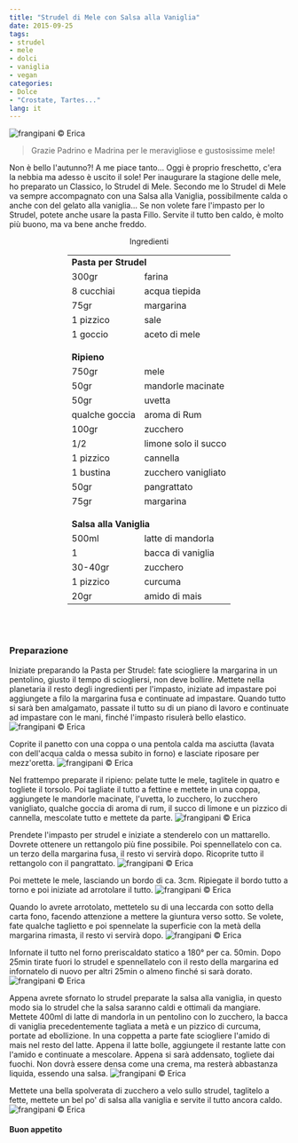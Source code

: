 ```yaml
---
title: "Strudel di Mele con Salsa alla Vaniglia"
date: 2015-09-25
tags:
- strudel
- mele
- dolci
- vaniglia
- vegan
categories:
- Dolce
- "Crostate, Tartes..."
lang: it
---
```

![](header.jpg "frangipani © Erica")

> Grazie Padrino e Madrina per le meravigliose e gustosissime mele!

Non è bello l'autunno?! A me piace tanto... Oggi è proprio freschetto, c'era la nebbia ma adesso è uscito il sole! Per inaugurare la stagione delle mele, ho preparato un Classico, lo Strudel di Mele. Secondo me lo Strudel di Mele va sempre accompagnato con una Salsa alla Vaniglia, possibilmente calda o anche con del gelato alla vaniglia... Se non volete fare l'impasto per lo Strudel, potete anche usare la pasta Fillo. Servite il tutto ben caldo, è molto più buono, ma va bene anche freddo.

<div id="wrapper" style="text-align: center">
  <div id="yourdiv" style="display: inline-block;">
    <div class="ingredients">
      <div class="ingredients-title">Ingredienti</div>
      <table>
        <tbody>
          <tr>
            <td colspan="2"><b>Pasta per Strudel</b></td>
          </tr>
          <tr>
            <td>300gr</td>
            <td>farina</td>
          </tr>
          <tr>
            <td>8 cucchiai</td>
            <td>acqua tiepida</td>
          </tr>
          <tr>
            <td>75gr</td>
            <td>margarina</td>
          </tr>
          <tr>
            <td>1 pizzico</td>
            <td>sale</td>
          </tr>
          <tr>
            <td>1 goccio</td>
            <td>aceto di mele</td>
          </tr>
          <tr style="height: 15px;"></tr>
          <tr>          
            <td colspan="2"><b>Ripieno</b></td>
          </tr>
          <tr>
            <td>750gr</td>
            <td>mele</td>
          </tr>
          <tr>
            <td>50gr</td>
            <td>mandorle macinate</td>
          </tr>
          <tr>
            <td>50gr</td>
            <td>uvetta</td>
          </tr>
          <tr>
            <td>qualche goccia</td>
            <td>aroma di Rum</td>
          </tr>
          <tr>
            <td>100gr</td>
            <td>zucchero</td>
          </tr>
          <tr>
            <td>1/2</td>
            <td>limone solo il succo</td>
          </tr>
          <tr>
            <td>1 pizzico</td>
            <td>cannella</td>
          </tr>
          <tr>
            <td>1 bustina</td>
            <td>zucchero vanigliato</td>
          </tr>
          <tr>
            <td>50gr</td>
            <td>pangrattato</td>
          </tr>
          <tr>
            <td>75gr</td>
            <td>margarina</td>
          </tr>
          <tr style="height: 15px;"></tr>
          <tr>          
            <td colspan="2"><b>Salsa alla Vaniglia</b></td>
          </tr>
          <tr>
            <td>500ml</td>
            <td>latte di mandorla</td>
          </tr>
          <tr>
            <td>1</td>
            <td>bacca di vaniglia</td>
          </tr>
          <tr>
            <td>30-40gr</td>
            <td>zucchero</td>
          </tr>
          <tr>
            <td>1 pizzico</td>
            <td>curcuma</td>
          </tr>
          <tr>
            <td>20gr</td>
            <td>amido di mais</td>
          </tr>
        </tbody>
      </table>
      <br></br>
    </div>
  </div>
</div>


<h3>
  <font color="grey">
    <i class="fa fa-cogs"></i>
  </font> Preparazione
</h3>

Iniziate preparando la Pasta per Strudel: fate sciogliere la margarina in un pentolino, giusto il tempo di sciogliersi, non deve bollire. Mettete nella planetaria il resto degli ingredienti per l'impasto, iniziate ad impastare poi aggiungete a filo la margarina fusa e continuate ad impastare. Quando tutto si sarà ben amalgamato, passate il tutto su di un piano di lavoro e continuate ad impastare con le mani, finché l'impasto risulerà bello elastico.
![](impasto.jpg "frangipani © Erica")

Coprite il panetto con una coppa o una pentola calda ma asciutta (lavata con dell'acqua calda o messa subito in forno) e lasciate riposare per mezz'oretta.
![](coperto.jpg "frangipani © Erica")

Nel frattempo preparate il ripieno: pelate tutte le mele, taglitele in quatro e togliete il torsolo. Poi tagliate il tutto a fettine e mettete in una coppa, aggiungete le mandorle macinate, l'uvetta, lo zucchero, lo zucchero vanigliato, qualche goccia di aroma di rum, il succo di limone e un pizzico di cannella, mescolate tutto e mettete da parte.
![](mele.jpg "frangipani © Erica")

Prendete l'impasto per strudel e iniziate a stenderelo con un mattarello. Dovrete ottenere un rettangolo più fine possibile. Poi spennellatelo con ca. un terzo della margarina fusa, il resto vi servirà dopo. Ricoprite tutto il rettangolo con il pangrattato.
![](steso.jpg "frangipani © Erica")

Poi mettete le mele, lasciando un bordo di ca. 3cm. Ripiegate il bordo tutto a torno e poi iniziate ad arrotolare il tutto.
![](arrotolare.jpg "frangipani © Erica")

Quando lo avrete arrotolato, mettetelo su di una leccarda con sotto della carta fono, facendo attenzione a mettere la giuntura verso sotto. Se volete, fate qualche taglietto e poi spennelate la superficie con la metà della margarina rimasta, il resto vi servirà dopo.
![](teglia.jpg "frangipani © Erica")

Infornate il tutto nel forno preriscaldato statico a 180° per ca. 50min. Dopo 25min tirate fuori lo strudel e spennellatelo con il resto della margarina ed infornatelo di nuovo per altri 25min o almeno finché si sarà dorato.
![](cotto.jpg "frangipani © Erica")

Appena avrete sfornato lo strudel preparate la salsa alla vaniglia, in questo modo sia lo strudel che la salsa saranno caldi e ottimali da mangiare. Mettete 400ml di latte di mandorla in un pentolino con lo zucchero, la bacca di vaniglia precedentemente tagliata a metà e un pizzico di curcuma, portate ad ebollizione. In una coppetta a parte fate sciogliere l'amido di mais nel resto del latte. Appena il latte bolle, aggiungete il restante latte con l'amido e continuate a mescolare. Appena si sarà addensato, togliete dai fuochi. Non dovrà essere densa come una crema, ma resterà abbastanza liquida, essendo una salsa.
![](salsa.jpg "frangipani © Erica")

Mettete una bella spolverata di zucchero a velo sullo strudel, taglitelo a fette, mettete un bel po' di salsa alla vaniglia e servite il tutto ancora caldo.
![](risultato.jpg "frangipani © Erica")



<h4>Buon appetito
  <font color="red">
    <i class="fa fa-smile-o"></i>
  </font>
</h4>
